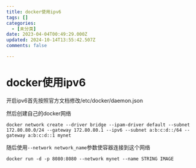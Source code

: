 ```yaml
---
title: docker使用ipv6
tags: []
categories:
  - [未分类]
date: 2023-04-04T00:49:29.000Z
updated: 2024-10-14T13:55:42.507Z
comments: false

---
```


<!--more-->
# docker使用ipv6

开启ipv6首先按照官方文档修改/etc/docker/daemon.json

然后创建自己的docker网络

```
docker network create --driver bridge --ipam-driver default --subnet 172.80.80.0/24 --gateway 172.80.80.1 --ipv6 --subnet a:b:c:d::/64 --gateway a:b:c:d::1 mynet
```

随后使用`--network network_name`参数使容器连接到这个网络

`docker run -d -p 8080:8080 --network mynet --name STRING IMAGE`